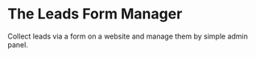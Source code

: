 # The Leads Form Manager
Collect leads via a form on a website and manage them by simple admin panel.
